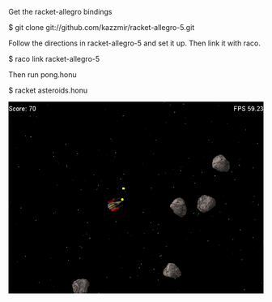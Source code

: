 Get the racket-allegro bindings

  $ git clone git://github.com/kazzmir/racket-allegro-5.git

Follow the directions in racket-allegro-5 and set it up. Then link it with raco.

  $ raco link racket-allegro-5

Then run pong.honu

  $ racket asteroids.honu

![Pong](http://github.com/kazzmir/Honu/raw/master/asteroids/asteroids.png)
